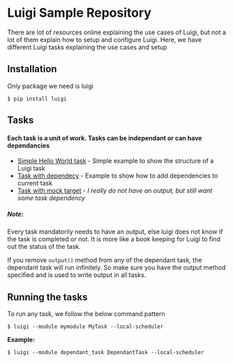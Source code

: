 # Luigi Sample Repository

There are lot of resources online explaining the use cases of Luigi, but not
a lot of them explain how to setup and configure Luigi. Here, we have different
Luigi tasks explaining the use cases and setup

## Installation

Only package we need is luigi

```$ pip install luigi```

## Tasks

#### Each task is a unit of work. Tasks can be independant or can have dependancies

* [Simple Hello World task](helloworld_task.py) - Simple example to show the structure of a Luigi task
* [Task with dependecy](dependant_task.py) - Example to show how to add dependencies to current task
* [Task with mock target](mock_target_task.py) - *I really do not have an output, but still want some task dependency*

##### Note:
Every task mandatorily needs to have an output, else luigi does not know if the task is completed or not. It is more like a book keeping for Luigi to find out the status of the task.

If you remove `output()` method from any of the dependant task, the dependant task will run infinitely. So make sure you have the output method specified and is used to write output in all tasks.

## Running the tasks
To run any task, we follow the below command pattern

```
$ luigi --module mymodule MyTask --local-scheduler
```

**Example:**
```
$ luigi --module dependant_task DependantTask --local-scheduler
```
